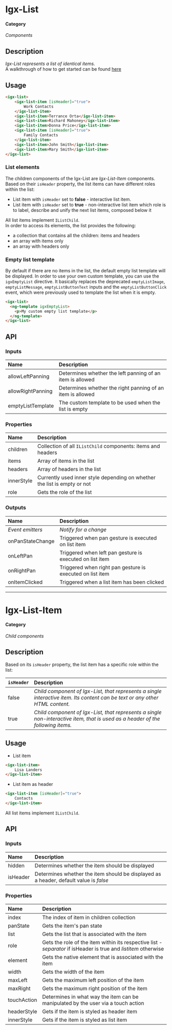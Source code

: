 # Igx-List

#### Category
_Components_

## Description
_Igx-List represents a list of identical items._  
A walkthrough of how to get started can be found [here](https://www.infragistics.com/products/ignite-ui-angular/angular/components/list.html)

## Usage
```html
<igx-list>
    <igx-list-item [isHeader]="true">
        Work Contacts
    </igx-list-item>
    <igx-list-item>Terrance Orta</igx-list-item>
    <igx-list-item>Richard Mahoney</igx-list-item>
	<igx-list-item>Donna Price</igx-list-item>
    <igx-list-item [isHeader]="true">
        Family Contacts
    </igx-list-item>
    <igx-list-item>John Smith</igx-list-item>
    <igx-list-item>Mary Smith</igx-list-item>
</igx-list>
```

### List elements
The children components of the Igx-List are *Igx-List-Item* components. Based on their `isHeader` property, the list items can have different roles within the list:

- List item with `isHeader` set to **false** - interactive list item.
- List item with `isHeader` set to **true** - non-interactive list item which role is to label, describe and unify the next list items, composed below it

All list items implement `IListChild`.  
In order to access its elements, the list provides the following: 

- a collection that contains all the children: items and headers
- an array with items only
- an array with headers only

### Empty list template

By default if there are no items in the list, the default empty list template will be displayed.
In order to use your own custom template, you can use the `igxEmptyList` directive. It basically replaces the deprecated `emptyListImage`, `emptyListMessage`, `emptyListButtonText` inputs and the `emptyListButtonClick` event, which were previously used to template the list when it is empty.

```html
<igx-list>
  <ng-template igxEmptyList>
    <p>My custom empty list template</p>
  </ng-template>
</igx-list>
```

## API

### Inputs

| Name | Description |
| :--- | :--- |
| allowLeftPanning  | Determines whether the left panning of an item is allowed  |
| allowRightPanning  | Determines whether the right panning of an item is allowed  |
| emptyListTemplate  | The custom template to be used when the list is empty  |


### Properties

| Name | Description |
| :--- | :--- |
| children  | Collection of all `IListChild` components: items and headers  |
| items  | Array of items in the list  |
| headers  | Array of headers in the list  |
| innerStyle  | Currently used inner style depending on whether the list is empty or not  |
| role  | Gets the role of the list  |


### Outputs

| Name | Description |
| :--- | :--- |
| *Event emitters* | *Notify for a change* |
| onPanStateChange  | Triggered when pan gesture is executed on list item  |
| onLeftPan  | Triggered when left pan gesture is executed on list item  |
| onRightPan  | Triggered when right pan gesture is executed on list item  |
| onItemClicked  | Triggered when a list item has been clicked  |


----------
# Igx-List-Item

#### Category
_Child components_

## Description
Based on its `isHeader` property, the list item has a specific role within the list:

| `isHeader` | Description |
| :--- | :--- |
| false  | _Child component of Igx-List, that represents a single interactive item. Its content can be text or any other HTML content._  |
| true  | _Child component of Igx-List, that represents a single non-interactive item, that is used as a header of the following items._  |

## Usage
- List item
```html
<igx-list-item>
    Lisa Landers
</igx-list-item>
```

- List item as header
```html
<igx-list-item [isHeader]="true">
    Contacts
</igx-list-item>
```

All list items implement `IListChild`.

## API

### Inputs

| Name | Description |
| :--- | :--- |
| hidden  | Determines whether the item should be displayed  |
| isHeader  | Determines whether the item should be displayed as a header, default value is _false_  |


### Properties

| Name | Description |
| :--- | :--- |
| index  | The index of item in children collection  |
| panState  | Gets the item's pan state  |
| list  | Gets the list that is associated with the item  |
| role  | Gets the role of the item within its respective list - _separator_ if isHeader is true and _listitem_ otherwise   |
| element  | Gets the native element that is associated with the item   |
| width  | Gets the width of the item   |
| maxLeft  | Gets the maximum left position of the item   |
| maxRight  | Gets the maximum right position of the item   |
| touchAction  | Determines in what way the item can be manipulated by the user via a touch action   |
| headerStyle  | Gets if the item is styled as header item   |
| innerStyle  | Gets if the item is styled as list item   |
